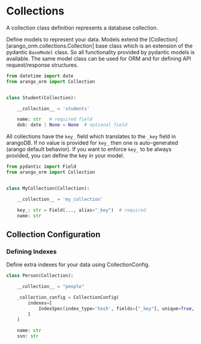 # Collections

A collection class definition represents a database collection.

Define models to represent your data. Models extend the [Collection][arango_orm.collections.Collection] base class which is an extension of the pydantic `BaseModel` class. So all functionality provided by pydantic models is available. The same model class can be used for ORM and for defining API request/response structures.

```python
from datetime import date
from arango_orm import Collection


class Student(Collection):

    __collection__ = 'students'

    name: str   # required field
    dob: date | None = None  # optional field
```

All collections have the `key_` field which translates to the `_key` field in arangoDB. If no value is provided for `key_` then one is auto-generated (arango default behavior). If you want to enforce `key_` to be always provided, you can define the key in your model.

```python
from pydantic import Field
from arango_orm import Collection


class MyCollection(Collection):

    __collection__ = 'my_collection'

    key_: str = Field(..., alias="_key")  # required
    name: str
```


## Collection Configuration

### Defining Indexes

Define extra indexes for your data using CollectionConfig.

```python
class Person(Collection):

    __collection__ = "people"

    _collection_config = CollectionConfig(
        indexes=[
            IndexSpec(index_type='hash', fields=["_key"], unique=True, sparse=False),
        ]
    )

    name: str
    ssn: str
```
